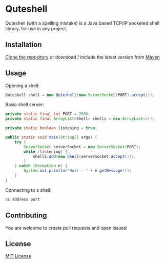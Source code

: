 # Quteshell

Quteshell (with a spelling mistake) is a Java based TCP/IP socketed shell library, for use in any project.

## Installation

[Clone the repository](https://github.com/NadavTasher/Quteshell/archive/master.zip) or download / include the latest version from [Maven](https://search.maven.org/artifact/org.quteshell/quteshell/) 

## Usage

Opening a shell:
```java
Quteshell shell = new Quteshell(new ServerSocket(PORT).accept());
```

Basic shell server:
```java
private static final int PORT = 7000;
private static final ArrayList<Shell> shells = new ArrayList<>();

private static boolean listening = true;

public static void main(String[] args) {
    try {
        ServerSocket serverSocket = new ServerSocket(PORT);
        while (listening) {
            shells.add(new Shell(serverSocket.accept()));
        }
    } catch (Exception e) {
        System.out.println("Host - " + e.getMessage());
    }
}
```

Connecting to a shell:
```bash
nc address port
```

## Contributing
You are welcome to create pull requests and open issues!

## License
[MIT License](https://choosealicense.com/licenses/mit/)